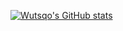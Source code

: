 [![Wutsqo's GitHub stats](https://github-readme-stats.vercel.app/api?username=wutsqo&count_private=true&show_icons=true&theme=dark)](https://github.com/anuraghazra/github-readme-stats)
